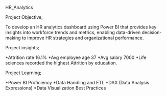 HR_Analytics

 Project Objective;

 To develop an HR analytics dashboard using Power BI that provides key insights into workforce trends and metrics, enabling data-driven decision-making to improve HR strategies and organizational performance.

 Project insights;

*Attrition rate 16.1%
*Avg employee age 37
*Avg salary 7000
*Life sciences recorded the highest Attrition by education.

Project Learning;

*Power BI Proficiency
*Data Handling and ETL
*DAX (Data Analysis Expressions)
*Data Visualization Best Practices

 



 

 

 

